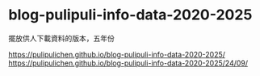 # blog-pulipuli-info-data-2020-2025
擺放供人下載資料的版本，五年份

https://pulipulichen.github.io/blog-pulipuli-info-data-2020-2025/
https://pulipulichen.github.io/blog-pulipuli-info-data-2020-2025/24/09/